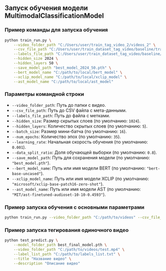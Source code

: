 ## Запуск обучения модели MultimodalClassificationModel

### Пример команды для запуска обучения
```bash
python train_run.py \
    --video_folder_path "C:/Users/user/train_tag_video_2/videos_2" \
    --csv_file_path "C:/Users/user/train_dataset_tag_video/baseline/train_data_categories.csv" \
    --labels_file_path "C:/Users/user/train_dataset_tag_video/baseline/processed_tags.txt" \
    --hidden_size 2024 \
    --hidden_layers 50 \
    --save_model_path "best_model_2024_50.pth" \
    --bert_model_name "C:/path/to/local/bert_model" \
    --xclip_model_name "C:/path/to/local/xclip_model" \
    --ast_model_name "C:/path/to/local/ast_model"
```

### Параметры командной строки
- `--video_folder_path`: Путь до папки с видео.
- `--csv_file_path`: Путь до CSV файла с мета-данными.
- `--labels_file_path`: Путь до файла с метками.
- `--hidden_size`: Размер скрытых слоев (по умолчанию: `1024`).
- `--hidden_layers`: Количество скрытых слоев (по умолчанию: `5`).
- `--batch_size`: Размер мини-батча (по умолчанию: `16`).
- `--num_epochs`: Количество эпох (по умолчанию: `35`).
- `--learning_rate`: Начальная скорость обучения (по умолчанию: `0.001`).
- `--data_split_ratio`: Доля обучающей выборки (по умолчанию: `0.8`).
- `--save_model_path`: Путь для сохранения модели (по умолчанию: `"best_model.pth"`).
- `--bert_model_name`: Путь или имя модели BERT (по умолчанию: `"bert-base-uncased"`).
- `--xclip_model_name`: Путь или имя модели XCLIP (по умолчанию: `"microsoft/xclip-base-patch16-zero-shot"`).
- `--ast_model_name`: Путь или имя модели AST (по умолчанию: `"MIT/ast-finetuned-audioset-10-10-0.4593"`).

### Пример запуска обучения с основными параметрами
```bash
python train_run.py --video_folder_path "C:/path/to/videos" --csv_file_path "C:/path/to/data.csv" --labels_file_path "C:/path/to/labels.txt"
```

### Пример запуска тегирования одиночного видео
```bash
python test_predict.py \
    --model_folder_path best_final_model.pth \
    --video_folder_path "C:/path/to/videos/test.mp4" \
    --label_list_path "C:/path/to/labels_list.txt" \
    --title "Название видео" \
    --description "Описание видео"
```
